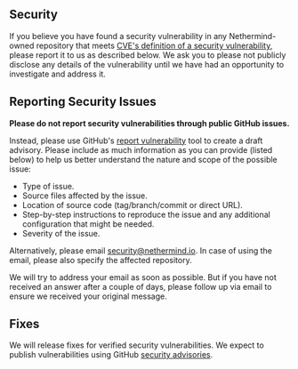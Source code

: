 

## Security

If you believe you have found a security vulnerability in any Nethermind-owned repository that meets [CVE's definition of a security vulnerability](https://www.cve.org/ResourcesSupport/Glossary?activeTerm=glossaryVulnerability), please report it to us as described below.
We ask you to please not publicly disclose any details of the vulnerability until we have had an opportunity to investigate and address it.

## Reporting Security Issues

**Please do not report security vulnerabilities through public GitHub issues.**

Instead, please use GitHub's [report vulnerability](https://github.com/NethermindEth/latticefold/security/advisories/new) tool to create a draft advisory.
Please include as much information as you can provide (listed below) to help us better understand the nature and scope of the possible issue:

* Type of issue.
* Source files affected by the issue.
* Location of source code (tag/branch/commit or direct URL).
* Step-by-step instructions to reproduce the issue and any additional configuration that might be needed.
* Severity of the issue.

Alternatively, please email [security@nethermind.io](mailto:security@nethermind.io).
In case of using the email, please also specify the affected repository.

We will try to address your email as soon as possible.
But if you have not received an answer after a couple of days, please follow up via email to ensure we received your original message.

## Fixes

We will release fixes for verified security vulnerabilities.
We expect to publish vulnerabilities using GitHub [security advisories](https://github.com/NethermindEth/latticefold/security/advisories).

